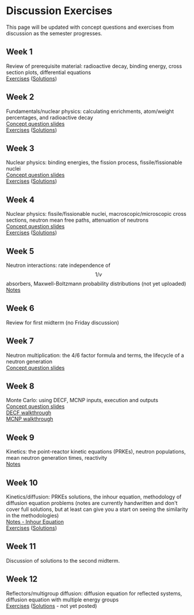 # Discussion Exercises

This page will be updated with concept questions and exercises from discussion as the semester progresses.


## Week 1

Review of prerequisite material: radioactive decay, binding energy, cross section plots, differential equations  
[Exercises](disc01_exercises.pdf) ([Solutions](disc01_solutions.pdf))


## Week 2

Fundamentals/nuclear physics: calculating enrichments, atom/weight percentages, and radioactive decay  
[Concept question slides](concepts/disc02_concepts.pdf)  
[Exercises](disc02_exercises.pdf) ([Solutions](disc02_solutions.pdf))


## Week 3

Nuclear physics: binding energies, the fission process, fissile/fissionable nuclei  
[Concept question slides](concepts/disc03_concepts.pdf)  
[Exercises](disc03_exercises.pdf) ([Solutions](disc03_solutions.pdf))


## Week 4

Nuclear physics: fissile/fissionable nuclei, macroscopic/microscopic cross sections, neutron mean free paths, attenuation of neutrons  
[Concept question slides](concepts/disc04_concepts.pdf)  
[Exercises](disc04_exercises.pdf) ([Solutions](disc04_solutions.pdf))


## Week 5

Neutron interactions: rate independence of $$1/v$$ absorbers, Maxwell-Boltzmann probability distributions (not yet uploaded)  
[Notes](../notes/disc05_notes.pdf)


## Week 6

Review for first midterm (no Friday discussion)


## Week 7

Neutron multiplication: the 4/6 factor formula and terms, the lifecycle of a neutron generation  
[Concept question slides](concepts/disc07_concepts.pdf)  


## Week 8

Monte Carlo: using DECF, MCNP inputs, execution and outputs  
[Concept question slides](concepts/disc08_concepts.pdf)  
[DECF walkthrough](../computing/decf_walkthrough.md)  
[MCNP walkthrough](../computing/mcnp_walkthrough.md)


## Week 9

Kinetics: the point-reactor kinetic equations (PRKEs), neutron populations, mean neutron generation times, reactivity  
[Notes](../notes/disc09_notes.pdf)


## Week 10

Kinetics/diffusion: PRKEs solutions, the inhour equation, methodology of diffusion equation problems (notes are currently handwritten and don't cover full solutions, but at least can give you a start on seeing the similarity in the methodologies)  
[Notes - Inhour Equation](../notes/disc10_notes-inhour.pdf)  
[Exercises](disc10_exercises.pdf) ([Solutions](../notes/drafts/disc10_notes-diffusion_handwritten.pdf))


## Week 11

Discussion of solutions to the second midterm.


## Week 12

Reflectors/multigroup diffusion: diffusion equation for reflected systems, diffusion equation with multiple energy groups  
[Exercises](disc11_exercises.pdf) ([Solutions]() - not yet posted)
